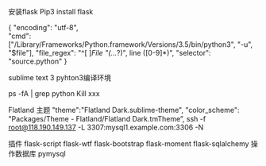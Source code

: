 
安装flask
 Pip3 install flask 

{
"encoding": "utf-8",  
"cmd": ["/Library/Frameworks/Python.framework/Versions/3.5/bin/python3", "-u", "$file"],
  "file_regex": "^[ ]*File \"(...*?)\", line ([0-9]*)",
  "selector": "source.python"
}


sublime text 3 pyhton3编译环境


 ps -fA | grep python
Kill xxx

Flatland  主题 
"theme":"Flatland Dark.sublime-theme",
"color_scheme": "Packages/Theme - Flatland/Flatland Dark.tmTheme”,
ssh -f root@118.190.149.137 -L 3307:mysql1.example.com:3306 -N

插件
flask-script 
flask-wtf
flask-bootstrap
flask-moment
flask-sqlalchemy 操作数据库
pymysql 




